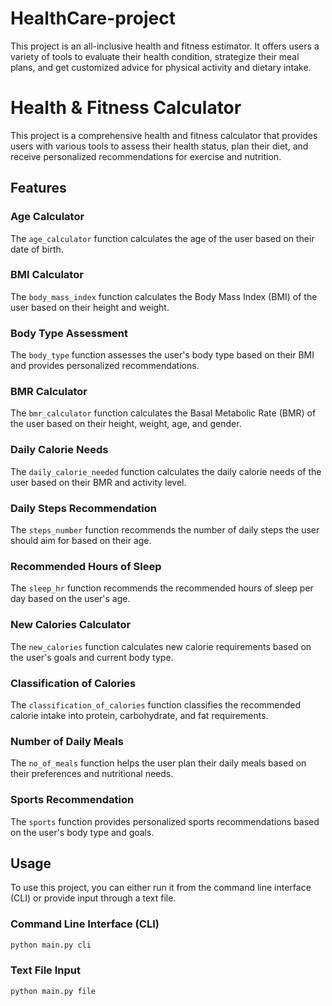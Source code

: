 # HealthCare-project
This project is an all-inclusive health and fitness estimator. It offers users a variety of tools to evaluate their health condition, strategize their meal plans, and get customized advice for physical activity and dietary intake.
# Health & Fitness Calculator

This project is a comprehensive health and fitness calculator that provides users with various tools to assess their health status, plan their diet, and receive personalized recommendations for exercise and nutrition.

## Features

### Age Calculator

The `age_calculator` function calculates the age of the user based on their date of birth.

### BMI Calculator

The `body_mass_index` function calculates the Body Mass Index (BMI) of the user based on their height and weight.

### Body Type Assessment

The `body_type` function assesses the user's body type based on their BMI and provides personalized recommendations.

### BMR Calculator

The `bmr_calculator` function calculates the Basal Metabolic Rate (BMR) of the user based on their height, weight, age, and gender.

### Daily Calorie Needs

The `daily_calorie_needed` function calculates the daily calorie needs of the user based on their BMR and activity level.

### Daily Steps Recommendation

The `steps_number` function recommends the number of daily steps the user should aim for based on their age.

### Recommended Hours of Sleep

The `sleep_hr` function recommends the recommended hours of sleep per day based on the user's age.

### New Calories Calculator

The `new_calories` function calculates new calorie requirements based on the user's goals and current body type.

### Classification of Calories

The `classification_of_calories` function classifies the recommended calorie intake into protein, carbohydrate, and fat requirements.

### Number of Daily Meals

The `no_of_meals` function helps the user plan their daily meals based on their preferences and nutritional needs.

### Sports Recommendation

The `sports` function provides personalized sports recommendations based on the user's body type and goals.

## Usage

To use this project, you can either run it from the command line interface (CLI) or provide input through a text file.

### Command Line Interface (CLI)

```bash
python main.py cli
```

### Text File Input

```bash
python main.py file
```
